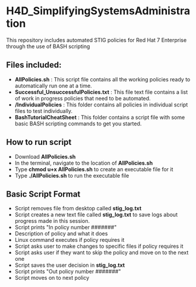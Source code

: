 # H4D_SimplifyingSystemsAdministration
This repository includes automated STIG policies for Red Hat 7 Enterprise through the use of BASH scripting


## Files included:
- **AllPolicies.sh** : This script file contains all the working policies ready to automatically run one at a time.
- **Successful_UnsuccessfulPolicies.txt** : This file text file contains a list of work in progress policies that need to be automated.
- **/IndividualPolicies** : This folder contains all policies in individual script files to test individually.
- **BashTutorialCheatSheet** : This folder contains a script file with some basic BASH scripting commands to get you started.


## How to run script
- Download **AllPolicies.sh**
- In the terminal, navigate to the location of **AllPolicies.sh** 
- Type **chmod u+x AllPolicies.sh** to create an executable file for it
- Type **./AllPolicies.sh** to run the executable file

## Basic Script Format
- Script removes file from desktop called **stig_log.txt**
- Script creates a new text file called **stig_log.txt** to save logs about progress made in this session.
- Script prints "In policy number #######"
- Description of policy and what it does
- Linux command executes if policy requires it
- Script asks user to make changes to specific files if policy requires it
- Script asks user if they want to skip the policy and move on to the next one
- Script saves the user decision in **stig_log.txt**
- Script prints "Out policy number #######"
- Script moves on to next policy
